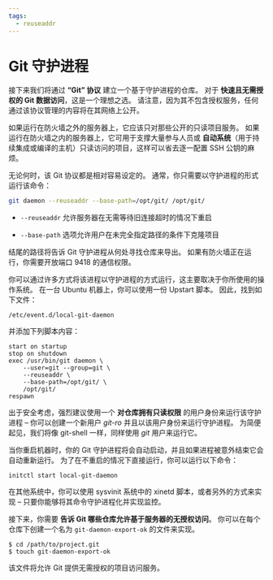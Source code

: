 ```yaml
---
tags:
  - reuseaddr
---
```


# Git 守护进程

接下来我们将通过  **“Git”  协议** 建立一个基于守护进程的仓库。 对于 **快速且无需授权的 Git 数据访问**，这是一个理想之选。 请注意，因为其不包含授权服务，任何通过该协议管理的内容将在其网络上公开。

如果运行在防火墙之外的服务器上，它应该只对那些公开的只读项目服务。 如果运行在防火墙之内的服务器上，它可用于支撑大量参与人员或 **自动系统**（用于持续集成或编译的主机）只读访问的项目，这样可以省去逐一配置 SSH 公钥的麻烦。

无论何时，该 Git 协议都是相对容易设定的。 通常，你只需要以守护进程的形式运行该命令：

```bash
git daemon --reuseaddr --base-path=/opt/git/ /opt/git/
```

- `--reuseaddr` 允许服务器在无需等待旧连接超时的情况下重启

- `--base-path` 选项允许用户在未完全指定路径的条件下克隆项目

结尾的路径将告诉 Git 守护进程从何处寻找仓库来导出。 如果有防火墙正在运行，你需要开放端口 9418 的通信权限。

你可以通过许多方式将该进程以守护进程的方式运行，这主要取决于你所使用的操作系统。 在一台 Ubuntu 机器上，你可以使用一份 Upstart 脚本。 因此，找到如下文件：

```
/etc/event.d/local-git-daemon
```

并添加下列脚本内容：

```
start on startup
stop on shutdown
exec /usr/bin/git daemon \
    --user=git --group=git \
    --reuseaddr \
    --base-path=/opt/git/ \
    /opt/git/
respawn
```

出于安全考虑，强烈建议使用一个 **对仓库拥有只读权限** 的用户身份来运行该守护进程 – 你可以创建一个新用户 *git-ro* 并且以该用户身份来运行守护进程。 为简便起见，我们将像 git-shell 一样，同样使用 *git* 用户来运行它。

当你重启机器时，你的 Git 守护进程将会自动启动，并且如果进程被意外结束它会自动重新运行。 为了在不重启的情况下直接运行，你可以运行以下命令：

```
initctl start local-git-daemon
```

在其他系统中，你可以使用 sysvinit 系统中的 xinetd 脚本，或者另外的方式来实现 – 只要你能够将其命令守护进程化并实现监控。

接下来，你需要 **告诉 Git 哪些仓库允许基于服务器的无授权访问**。 你可以在每个仓库下创建一个名为 `git-daemon-export-ok` 的文件来实现。

```
$ cd /path/to/project.git
$ touch git-daemon-export-ok
```

该文件将允许 Git 提供无需授权的项目访问服务。